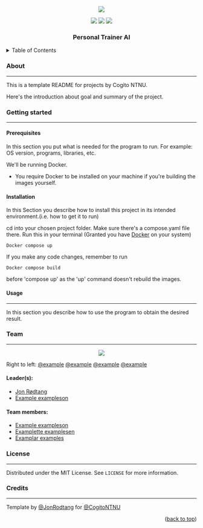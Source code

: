<div id="top"></div>


<!--INSERT PICTURE REPRESENTATIVE OF PROJECT-->
<div align="center">
<img src="https://external-content.duckduckgo.com/iu/?u=https%3A%2F%2Ftse4.mm.bing.net%2Fth%3Fid%3DOIP.Khns8mi5ov-qN64yFABHmAHaE7%26pid%3DApi&f=1"></img>
</div>
<p align="center">
<a href="https://github.com/CogitoNTNU/README-template/blob/main/LICENSE" alt="LICENSE">
        <img src="https://img.shields.io/badge/license-MIT-green"></img></a>

<a href="" alt="platform">
        <img src="https://img.shields.io/badge/platform-linux%7Cwindows%7CmacOS-lightgrey"></img></a>
<a href="" alt="version">
        <img src="https://img.shields.io/badge/version-0.0.1-blue"></img></a>
</p>
<h3 align="center">Personal Trainer AI</h3>
<!-- TABLE OF CONTENTS -->
<details>
  <summary>Table of Contents</summary>
  <ol>
    <li>
      <a href="#about">About</a>
    </li>
    <li>
      <a href="#getting-started">Getting Started</a>
      <ul>
        <li><a href="#prerequisites">Prerequisites</a></li>
        <li><a href="#installation">Installation</a></li>
      </ul>
    </li>
    <li><a href="#usage">Usage</a></li>
   <li><a href="#team">Team</a></li>
    <li><a href="#license">License</a></li>
  </ol>
</details>

### About 
-----
This is a template README for projects by Cogito NTNU.   

Here's the introduction about goal and summary of the project.
### Getting started
------

#### Prerequisites
In this section you put what is needed for the program to run.
For example: OS version, programs, libraries, etc.  

We'll be running Docker.
- You require Docker to be installed on your machine if you're building the images yourself.

#### Installation
In this Section you describe how to install this project in its intended environment.(i.e. how to get it to run)  

cd into your chosen project folder. Make sure there's a compose.yaml file there.
Run this in your terminal (Granted you have [Docker]([url](https://www.docker.com/get-started/)) on your system)
```
Docker compose up
```
If you make any code changes, remember to run
```
Docker compose build
```
before 'compose up' as the 'up' command doesn't rebuild the images.

#### Usage
------
In this section you describe how to use the program to obtain the desired result.  


### Team
------
<!--INSERT PICTURE OF TEAM-->
<div align="center">
<img src="https://cogito-ntnu.no/static/img/projects/erpokerpfpwekwpkerwer.png"></img>
</div>

Right to left: [@example](https://github.com/Jonrodtang)    [@example](https://github.com/Jonrodtang)    [@example](https://github.com/Jonrodtang)    [@example](https://github.com/Jonrodtang)  
#### Leader(s):
- [Jon Rødtang](https://github.com/Jonrodtang)
- [Example exampleson](https://github.com/Jonrodtang)

#### Team members:
- [Example exampleson](https://github.com/Jonrodtang)
-  [Examplette examplesen](https://github.com/Jonrodtang)
- [Examplar examples](https://github.com/Jonrodtang)

### License
------
Distributed under the MIT License. See `LICENSE` for more information.



### Credits
------
Template by [@JonRodtang](https://github.com/Jonrodtang) for  [@CogitoNTNU](https://github.com/CogitoNTNU)  <p align="right">(<a href="#top">back to top</a>)</p>
